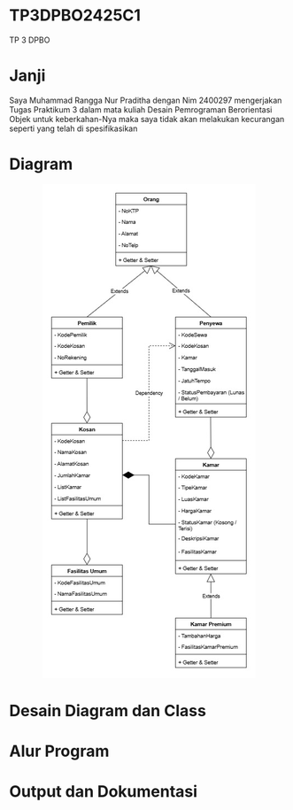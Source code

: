 # TP3DPBO2425C1
TP 3 DPBO

# Janji
Saya Muhammad Rangga Nur Praditha dengan Nim 2400297 mengerjakan Tugas Praktikum 3 dalam mata kuliah Desain Pemrograman Berorientasi Objek untuk keberkahan-Nya maka saya tidak akan melakukan kecurangan seperti yang telah di spesifikasikan

# Diagram
<div style = "text-align: center;">
  <img src = "DiagramKosanTP3.jpg">
</div>

# Desain Diagram dan Class


# Alur Program


# Output dan Dokumentasi
